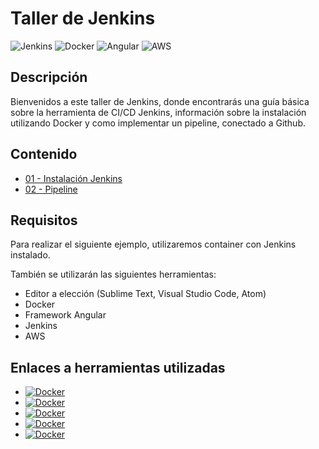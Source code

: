 <h1> <b> Taller de Jenkins </b> </h1>

![Jenkins](https://img.shields.io/badge/Jenkins-gray?style=flat-square&logo=jenkins)
![Docker](https://img.shields.io/badge/Docker-gray?style=flat-square&logo=docker)
![Angular](https://img.shields.io/badge/Angular-gray?style=flat-square&logo=angular)
![AWS](https://img.shields.io/badge/AWS-gray?style=flat-square&logo=amazon-aws)

<h2> Descripción </h2>

Bienvenidos a este taller de Jenkins, donde encontrarás una guía básica sobre la herramienta de CI/CD Jenkins, información sobre la instalación utilizando Docker y como implementar un pipeline, conectado a Github.

<h2> Contenido </h2>

- [01 - Instalación Jenkins](https://github.com/LuisArana631/Taller_Kubernetes)
- [02 - Pipeline](https://github.com/LuisArana631/Taller_Kubernetes)


<h2> Requisitos </h2>

Para realizar el siguiente ejemplo, utilizaremos container con Jenkins instalado.

También se utilizarán las siguientes herramientas:

- Editor a elección (Sublime Text, Visual Studio Code, Atom)
- Docker
- Framework Angular
- Jenkins
- AWS

<h2> Enlaces a herramientas utilizadas </h2>

- <a href="https://www.docker.com/"><img alt="Docker" src="https://img.shields.io/badge/Docker-gray?style=for-the-badge&logo=docker"></a>
- <a href="https://hub.docker.com/"><img alt="Docker" src="https://img.shields.io/badge/Docker_hub-gray?style=for-the-badge&logo=docker"></a>
- <a href="https://code.visualstudio.com/"><img alt="Docker" src="https://img.shields.io/badge/Visual_Studio_Code-gray?style=for-the-badge&logo=visualstudiocode"></a>
- <a href="https://www.jenkins.io/"><img alt="Docker" src="https://img.shields.io/badge/Jenkins-gray?style=for-the-badge&logo=jenkins"></a>
- <a href="https://angular.io/"><img alt="Docker" src="https://img.shields.io/badge/Angular-gray?style=for-the-badge&logo=angular"></a>
